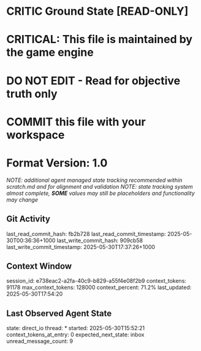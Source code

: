 # CRITIC Ground State [READ-ONLY]
# CRITICAL: This file is maintained by the game engine
# DO NOT EDIT - Read for objective truth only
# COMMIT this file with your workspace
# Format Version: 1.0
*NOTE: additional agent managed state tracking recommended within scratch.md and for alignment and validation*
*NOTE: state tracking system almost complete, **SOME** values may still be placeholders and functionality may change*

## Git Activity
last_read_commit_hash: fb2b728
last_read_commit_timestamp: 2025-05-30T00:36:36+1000
last_write_commit_hash: 909cb58
last_write_commit_timestamp: 2025-05-30T17:37:26+1000

## Context Window
session_id: e738eac2-a2fa-40c9-b829-a55f4e08f2b9
context_tokens: 91178
max_context_tokens: 128000
context_percent: 71.2%
last_updated: 2025-05-30T17:54:20

## Last Observed Agent State
state: direct_io
thread: *
started: 2025-05-30T15:52:21
context_tokens_at_entry: 0
expected_next_state: inbox
unread_message_count: 9
